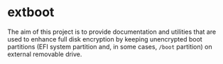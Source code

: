 extboot
=======

The aim of this project is to provide documentation and utilities that are used
to enhance full disk encryption by keeping unencrypted boot partitions (EFI
system partition and, in some cases, `/boot` partition) on external removable
drive.
